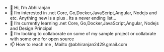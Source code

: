 - 👋 Hi, I’m Abhiranjan  
- 👀 I’m interested in .net Core, Go,Docker,JavaScript,Angular, Nodejs and etc. Anything new is a plus .  Its a never ending list...
- 🌱 I’m currently learning .net Core, Go,Docker,JavaScript,Angular, Nodejs and Design Principal
- 💞️ I’m looking to collaborate on  some of my sample project or collabrate with some one for open source
- 📫 How to reach me , Mailto @abhiranjan2429.gmail.com

<!---
abhiranjan2429/abhiranjan2429 is a ✨ special ✨ repository because its `README.md` (this file) appears on your GitHub profile.
You can click the Preview link to take a look at your changes.
--->
